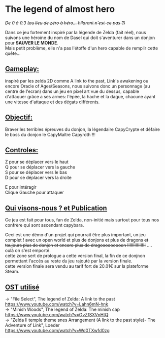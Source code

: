 # The legend of almost hero   


*De 0 à 0.3* ~~*(au lieu de zéro à héro... hilarant n'est-ce pas ?)*~~


Dans ce jeu fortement inspiré par la légende de Zelda (fait réel), nous suivons une héroïne du nom de Dasel qui doit s'aventurer dans un donjon pour **SAUVER LE MONDE**.   
Mais petit problème, elle n'a pas l'étoffe d'un hero capable de remplir cette quête...   

## <ins>Gameplay: </ins>  
inspiré par les zelda 2D comme A link to the past, Link's awakening ou encore Oracle of Ages\Seasons, nous suivons donc un personnage (au centre de l'ecran) dans un jeu en pixel art vue du dessus, capable d'attaquer grâce a ses armes: l'épée, la hache et la dague, chacune ayant une vitesse d'attaque et des dégats différents.   

## <ins>Objectif: </ins>   
Braver les terribles épreuves du donjon, la légendaire CapyCrypte et défaire le boss du donjon le CapyMaître Capyroth !!!   

## <ins>Controles: </ins>   
Z pour se déplacer vers le haut   
Q pour se déplacer vers la gauche    
S pour se déplacer vers le bas   
D pour se déplacer vers la droite   
   
E pour intéragir   
Clique Gauche pour attaquer   

## <ins> Qui visons-nous ? et Publication</ins>   
Ce jeu est fait pour tous, fan de Zelda, non-initié mais surtout pour tous nos confrère qui sont ascendant capybara.   
   
Ceci est une démo d'un projet qui pourrait être plus important, un jeu complet ! avec un open world et plus de donjons et plus de dragons ~~et toujours plus de donjon et encore plus de dragooooooooon !!!!!!!!!!!!!!!~~ .... oulà on s'est emporté.   
cette zone sert de prologue a cette version final, la fin de ce donjnon permettant l'accès au reste du jeu rajouté par la version finale.   
cette version finale sera vendu au tarif fort de 20.01€ sur la plateforme Steam.   

## <ins> OST utilisé </ins>   
-> "File Select", The legend of Zelda: A link to the past   
https://www.youtube.com/watch?v=Lahn6mN-hnk   
-> "Minish Woods", The legend of Zelda: The minish cap   
https://www.youtube.com/watch?v=OvZfSXVnHtQ   
-> "Zelda II temple theme snes Arrangement (A link to the past style)- The Adventure of Link", Loeder   
https://www.youtube.com/watch?v=Wd0TXw1d0zg





